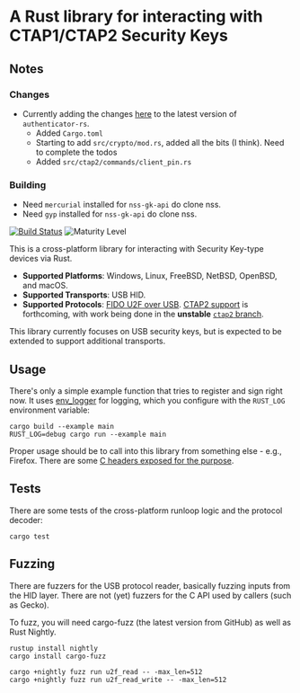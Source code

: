 # A Rust library for interacting with CTAP1/CTAP2 Security Keys

## Notes

### Changes
- Currently adding the changes [here](https://github.com/mozilla/authenticator-rs/compare/ctap2-2021...sandbox-quantum:authenticator-rs_fork:nitrokey-pqc-fido2) to the latest version of `authenticator-rs`.
  - Added `Cargo.toml`
  - Starting to add `src/crypto/mod.rs`, added all the bits (I think). Need to complete the todos
  - Added `src/ctap2/commands/client_pin.rs`


### Building

- Need `mercurial` installed for `nss-gk-api` do clone nss.
- Need `gyp` installed for `nss-gk-api` do clone nss.

[![Build Status](https://travis-ci.org/mozilla/authenticator-rs.svg?branch=master)](https://travis-ci.org/mozilla/authenticator-rs)
![Maturity Level](https://img.shields.io/badge/maturity-release-green.svg)

This is a cross-platform library for interacting with Security Key-type devices via Rust.

* **Supported Platforms**: Windows, Linux, FreeBSD, NetBSD, OpenBSD, and macOS.
* **Supported Transports**: USB HID.
* **Supported Protocols**: [FIDO U2F over USB](https://fidoalliance.org/specs/fido-u2f-v1.1-id-20160915/fido-u2f-raw-message-formats-v1.1-id-20160915.html). [CTAP2 support](https://fidoalliance.org/specs/fido-v2.0-ps-20190130/fido-client-to-authenticator-protocol-v2.0-ps-20190130.html) is forthcoming, with work being done in the **unstable** [`ctap2` branch](https://github.com/mozilla/authenticator-rs/tree/ctap2).

This library currently focuses on USB security keys, but is expected to be extended to
support additional transports.

## Usage

There's only a simple example function that tries to register and sign right now. It uses
[env_logger](http://rust-lang-nursery.github.io/log/env_logger/) for logging, which you
configure with the `RUST_LOG` environment variable:

```
cargo build --example main
RUST_LOG=debug cargo run --example main
```

Proper usage should be to call into this library from something else - e.g., Firefox. There are
some [C headers exposed for the purpose](./src/u2fhid-capi.h).

## Tests

There are some tests of the cross-platform runloop logic and the protocol decoder:

```
cargo test
```

## Fuzzing

There are fuzzers for the USB protocol reader, basically fuzzing inputs from the HID layer.
There are not (yet) fuzzers for the C API used by callers (such as Gecko).

To fuzz, you will need cargo-fuzz (the latest version from GitHub) as well as Rust Nightly.

```
rustup install nightly
cargo install cargo-fuzz

cargo +nightly fuzz run u2f_read -- -max_len=512
cargo +nightly fuzz run u2f_read_write -- -max_len=512
```
